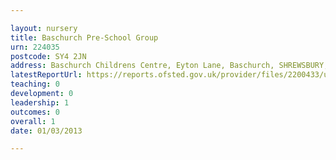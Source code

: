 ```yaml
---

layout: nursery
title: Baschurch Pre-School Group
urn: 224035
postcode: SY4 2JN
address: Baschurch Childrens Centre, Eyton Lane, Baschurch, SHREWSBURY, SY4 2JN
latestReportUrl: https://reports.ofsted.gov.uk/provider/files/2200433/urn/224035.pdf
teaching: 0
development: 0
leadership: 1
outcomes: 0
overall: 1
date: 01/03/2013

---
```

